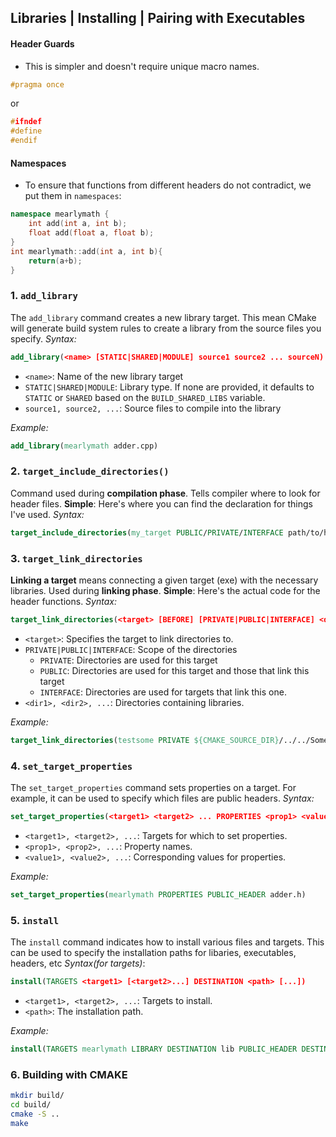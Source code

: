 ## Libraries | Installing | Pairing with Executables

#### Header Guards
- This is simpler and doesn't require unique macro names.
```c++
#pragma once
```
or
```c++
#ifndef
#define
#endif
```

#### Namespaces
- To ensure that functions from different headers do not contradict, we put them in `namespaces`:
```c++
namespace mearlymath {
    int add(int a, int b);
    float add(float a, float b);
}
int mearlymath::add(int a, int b){
    return(a+b);
}
```
### 1. `add_library`
The `add_library` command creates a new library target. This mean CMake will generate build system rules to create a library from the source files you specify.
*Syntax:*
```cmake
add_library(<name> [STATIC|SHARED|MODULE] source1 source2 ... sourceN)
```
- `<name>`: Name of the new library target
- `STATIC|SHARED|MODULE`: Library type. If none are provided, it defaults to `STATIC` or `SHARED`
 based on the `BUILD_SHARED_LIBS` variable.
- `source1, source2, ...`: Source files to compile into the library

*Example:*
```cmake
add_library(mearlymath adder.cpp)
```
### 2. `target_include_directories()`
Command used during **compilation phase**. Tells compiler where to look for header files.
**Simple**: Here's where you can find the declaration for things I've used.
*Syntax:*
```cmake
target_include_directories(my_target PUBLIC/PRIVATE/INTERFACE path/to/headers)
```

### 3. `target_link_directories`
**Linking a target** means connecting a given target (exe) with the necessary libraries. Used during **linking phase**.
**Simple**: Here's the actual code for the header functions.
*Syntax:*
```cmake
target_link_directories(<target> [BEFORE] [PRIVATE|PUBLIC|INTERFACE] <dir1> [<dir2>...])
```
- `<target>`: Specifies the target to link directories to.
- `PRIVATE|PUBLIC|INTERFACE`: Scope of the directories
    - `PRIVATE`: Directories are used for this target
    - `PUBLIC`: Directories are used for this target and those that link this target
    - `INTERFACE`: Directories are used for targets that link this one.
- `<dir1>, <dir2>, ...`: Directories containing libraries.

*Example:*
```cmake
target_link_directories(testsome PRIVATE ${CMAKE_SOURCE_DIR}/../../SomeLibDemo/cpp/build/)
```

### 4. `set_target_properties`
The `set_target_properties` command sets properties on a target. For example, it can be used to specify which files are public headers.
*Syntax:*
```cmake
set_target_properties(<target1> <target2> ... PROPERTIES <prop1> <value1> <prop2> <value2> ...)
```
- `<target1>, <target2>, ...`: Targets for which to set properties.
- `<prop1>, <prop2>, ...`: Property names.
- `<value1>, <value2>, ...`: Corresponding values for properties.

*Example:*
```cmake
set_target_properties(mearlymath PROPERTIES PUBLIC_HEADER adder.h)
```

### 5. `install`
The `install` command indicates how to install various files and targets. This can be used to specify the installation paths for libaries, executables, headers, etc
*Syntax(for targets)*:
```cmake
install(TARGETS <target1> [<target2>...] DESTINATION <path> [...])
```
- `<target1>, <target2>, ...`: Targets to install.
- `<path>`: The installation path.

*Example:*
```cmake
install(TARGETS mearlymath LIBRARY DESTINATION lib PUBLIC_HEADER DESTINATION include)
```

### 6. Building with CMAKE
```bash
mkdir build/
cd build/
cmake -S ..
make
```
